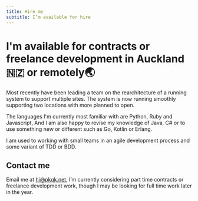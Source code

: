 ```yaml
---
title: Hire me
subtitle: I’m available for hire
---
```


# I'm available for contracts or freelance development in Auckland🇳🇿 or remotely🌏

Most recently have been leading a team on the rearchitecture of a running system to support multiple sites. The system is now running smoothly supporting two locations with more planned to open.

The languages I'm currently most familiar with are Python, Ruby and Javascript, And I am also happy to revise my knowledge of Java, C# or to use something new or different such as Go, Kotlin or Erlang.

I am used to working with small teams in an agile development process and some variant of TDD or BDD.

## Contact me

Email me at [hi&#64;pkqk.net][enquire], I’m currently considering part time contracts or freelance development work, though I may be looking for full time work later in the year.

[enquire]: m&#x61;&#x69;lto:hi&#64;pkqk.net?subject=About%20working%20together
